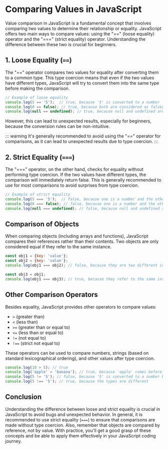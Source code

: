 # Comparing Values in JavaScript
Value comparison in JavaScript is a fundamental concept that involves comparing two values to determine their
relationship or equality. JavaScript offers two main ways to compare values: using the "==" (loose equality) operator
and the "===" (strict equality) operator. Understanding the difference between these two is crucial for beginners.

## 1. Loose Equality (`==`)

The "==" operator compares two values for equality after converting them to a common type. This type coercion means that
even if the two values have different types, JavaScript will try to convert them into the same type before making the
comparison.

```javascript
// Example of loose equality
console.log(5 == '5');  // true, because '5' is converted to a number
console.log(0 == false); // true, because both are considered as falsey values
console.log(null == undefined); // true, because null and undefined are treated as equal
```

However, this can lead to unexpected results, especially for beginners, because the conversion rules can be
non-intuitive.

::: warning
It's generally recommended to avoid using the "==" operator for comparisons, as it can lead to unexpected results due to 
type coercion.
:::

## 2. Strict Equality (`===`)

The "===" operator, on the other hand, checks for equality without performing type coercion. If the two values have
different types, the comparison will immediately return false. This is generally recommended to use for most comparisons
to avoid surprises from type coercion.

```javascript
// Example of strict equality
console.log(5 === '5');  // false, because one is a number and the other is a string
console.log(0 === false); // false, because one is a number and the other is a boolean
console.log(null === undefined); // false, because null and undefined are different types
```

## Comparison of Objects

When comparing objects (including arrays and functions), JavaScript compares their references rather than their
contents. Two objects are only considered equal if they refer to the same instance.

```javascript
const obj1 = {key: 'value'};
const obj2 = {key: 'value'};
console.log(obj1 === obj2); // false, because they are two different instances

const obj3 = obj1;
console.log(obj1 === obj3); // true, because they refer to the same instance
```

## Other Comparison Operators

Besides equality, JavaScript provides other operators to compare values:

- `>` (greater than)
- `<` (less than)
- `>=` (greater than or equal to)
- `<=` (less than or equal to)
- `!=` (not equal to)
- `!==` (strict not equal to)

These operators can be used to compare numbers, strings (based on standard lexicographical ordering), and other values
after type coercion.

```javascript
console.log(10 > 5); // true
console.log('apple' < 'banana'); // true, because 'apple' comes before 'banana' in lexicographical order
console.log(5 != '5'); // false, because '5' is converted to a number before comparison
console.log(5 !== '5'); // true, because the types are different
```

## Conclusion

Understanding the difference between loose and strict equality is crucial in JavaScript to avoid bugs and unexpected
behavior. In general, it is recommended to use strict equality (`===`) to ensure that comparisons are made without type
coercion. Also, remember that objects are compared by reference, not by value. With practice, you'll get a good grasp of
these concepts and be able to apply them effectively in your JavaScript coding journey.